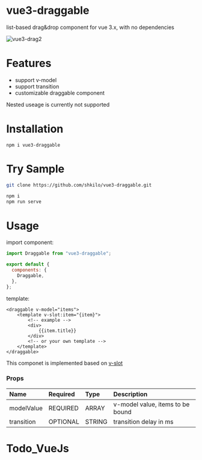 # vue3-draggable

list-based drag&drop component for vue 3.x, with no dependencies

![vue3-drag2](https://user-images.githubusercontent.com/59331444/104086030-774ce700-5297-11eb-9f5a-211bd4b7c01f.gif)

# Features

- support v-model
- support transition
- customizable draggable component

Nested useage is currently not supported

# Installation

```
npm i vue3-draggable
```

# Try Sample

```bash
git clone https://github.com/shkilo/vue3-draggable.git

npm i
npm run serve
```

# Usage

import component:

```javascript
import Draggable from "vue3-draggable";

export default {
  components: {
    Draggable,
  },
};
```

template:

```vue
<draggable v-model="items">
    <template v-slot:item="{item}">
        <!-- example -->
        <div>
            {{item.title}}
        </div>
        <!-- or your own template -->
    </template>
</draggable>
```

This componet is implemented based on [v-slot](https://v3.vuejs.org/guide/component-slots.html#slots)

### Props

| Name       | Required | Type   | Description                      |
| :--------- | :------- | :----- | :------------------------------- |
| modelValue | REQUIRED | ARRAY  | v-model value, items to be bound |
| transition | OPTIONAL | STRING | transition delay in ms           |
# Todo_VueJs

